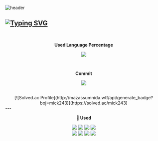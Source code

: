 

<!--
**mick243/mick243** is a ✨ _special_ ✨ repository because its `README.md` (this file) appears on your GitHub profile.

Here are some ideas to get you started:

- 🔭 I’m currently working on ...
- 🌱 I’m currently learning ...
- 👯 I’m looking to collaborate on ...
- 🤔 I’m looking for help with ...
- 💬 Ask me about ...
- 📫 How to reach me: ...
- 😄 Pronouns: ...
- ⚡ Fun fact: ...
-->
 ![header](https://capsule-render.vercel.app/api?type=waving&color=F747EDFF&text=&animation=twinkling&height=80)

## [![Typing SVG](https://readme-typing-svg.demolab.com?font=Alkatra&weight=500&size=45&duration=4000&pause=3&color=F747EDFF&center=true&vCenter=false&multiline=true&repeat=true&width=900&height=100&lines=Jeongmin's+Github)](https://git.io/typing-svg)

</br>

**<p align="center" > Used Language Percentage </p>**
<p align = "center">
<img src="https://github-readme-stats.vercel.app/api/top-langs/?username=mick243&layout=compact">
</p>
</br>

**<p align="center" >Commit</p>**
<p align = "center">
<img src="https://github-readme-stats.vercel.app/api?username=mick243&show_icons=true&theme=radical">
</p>

</br>

<div align="center">
[![Solved.ac Profile](http://mazassumnida.wtf/api/generate_badge?boj=mick243)](https://solved.ac/mick243)
</div>
---

</br>

**<p align="center">🌱 Used </p>**
<div align="center">
	<img src="https://img.shields.io/badge/HTML5-E34F26?style=flat&logo=HTML5&logoColor=white" />
	<img src="https://img.shields.io/badge/CSS3-1572B6?style=flat&logo=CSS3&logoColor=white" />
	<img src="https://img.shields.io/badge/Java-007396?style=flat&logo=Java&logoColor=white" />
	<img src="https://img.shields.io/badge/JavaScript-F7DF1E?style=flat&logo=JavaScript&logoColor=white" /> </br>
	<img src="https://img.shields.io/badge/Visual Studio Code-007ACC?style=flat&logo=VisualStudioCode&logoColor=white" />
	<img src="https://img.shields.io/badge/Eclipse IDE-2C2255?style=flat&logo=EclipseIDE&logoColor=white" />
	<img src="https://img.shields.io/badge/Node.js-339933?style=flat&logo=Node.js&logoColor=white" />
	<img src="https://img.shields.io/badge/React-61DAFB?style=flat&logo=React&logoColor=black" />
</div>
</br>
